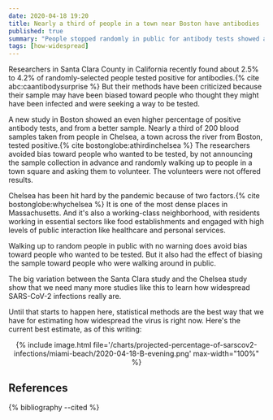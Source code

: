 ```yaml
---
date: 2020-04-18 19:20
title: Nearly a third of people in a town near Boston have antibodies
published: true
summary: "People stopped randomly in public for antibody tests showed a surprisingly rate"
tags: [how-widespread]
---
```


Researchers in Santa Clara County in California recently found about 2.5% to 4.2% of randomly-selected people tested positive for antibodies.{% cite abc:caantibodysurprise %}  But their methods have been criticized because their sample may have been biased toward people who thought they might have been infected and were seeking a way to be tested.

A new study in Boston showed an even higher percentage of positive antibody tests, and from a better sample.  Nearly a third of 200 blood samples taken from people in Chelsea, a town across the river from Boston, tested positive.{% cite bostonglobe:athirdinchelsea %}  The researchers avoided bias toward people who wanted to be tested, by not announcing the sample collection in advance and randomly walking up to people in a town square and asking them to volunteer.  The volunteers were not offered results.

Chelsea has been hit hard by the pandemic because of two factors.{% cite bostonglobe:whychelsea %}  It is one of the most dense places in Massachusetts.  And it's also a working-class neighborhood, with residents working in essential sectors like food establishments and engaged with high levels of public interaction like healthcare and personal services.

Walking up to random people in public with no warning does avoid bias toward people who wanted to be tested.  But it also had the effect of biasing the sample toward people who were walking around in public.

The big variation between the Santa Clara study and the Chelsea study show that we need many more studies like this to learn how widespread SARS-CoV-2 infections really are.

Until that starts to happen here, statistical methods are the best way that we have for estimating how widespread the virus is right now.  Here's the current best estimate, as of this writing:

<p>
<center>
{% include image.html file='/charts/projected-percentage-of-sarscov2-infections/miami-beach/2020-04-18-B-evening.png' max-width="100%" %}
</center>
</p>

<h2>References</h2>

{% bibliography --cited %}

